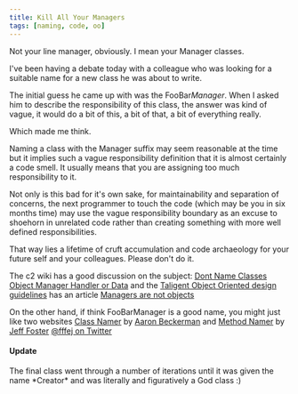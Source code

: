 ```yaml
---
title: Kill All Your Managers
tags: [naming, code, oo]
---
```


Not your line manager, obviously. I mean your Manager classes.

I've been having a debate today with a colleague who was looking for a suitable
name for a new class he was about to write.

The initial guess he came up with was the FooBar*Manager*. When I asked him
to describe the responsibility of this class, the answer was kind of vague,
it would do a bit of this, a bit of that, a bit of everything really.

Which made me think.

Naming a class with the Manager suffix may seem reasonable at the time but
it implies such a vague responsibility definition that it is almost certainly
a code smell. It usually means that you are assigning too much responsibility
to it.

Not only is this bad for it's own sake, for maintainability and separation
of concerns, the next programmer to touch the code (which may be you in
six months time) may use the vague responsibility boundary as an excuse to
shoehorn in unrelated code rather than creating something with more well
defined responsibilities.

That way lies a lifetime of cruft accumulation and code archaeology for
your future self and your colleagues. Please don't do it.

The c2 wiki has a good discussion on the subject: [Dont Name Classes Object Manager Handler or Data](http://c2.com/cgi/wiki?DontNameClassesObjectManagerHandlerOrData)
and the [Taligent Object Oriented design guidelines](http://root.cern.ch/TaligentDocs/TaligentOnline/DocumentRoot/1.0/Docs/books/WM/WM_3.html)
has an article [Managers are not objects](http://root.cern.ch/TaligentDocs/TaligentOnline/DocumentRoot/1.0/Docs/books/WM/WM_47.html#HEADING61)

On the other hand, if think FooBarManager is a good name, you might just
like two websites [Class Namer](http://www.classnamer.com/) by
[Aaron Beckerman](https://github.com/ab9) and [Method Namer](http://methodnamer.com/)
by [Jeff Foster](http://www.fatvat.co.uk/) [@fffej on Twitter](https://twitter.com/fffej/)

<div class="alert alert-info">
<h4>Update</h4>
The final class went through a number of iterations until it was given the 
name *Creator* and was literally and figuratively a God class :)
</div>
